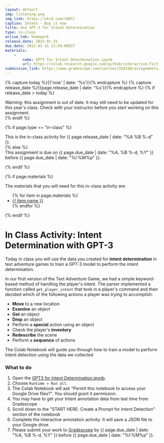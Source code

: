 ```yaml
---
layout: default
img: listening.png
img_link: https://xkcd.com/1807/
caption: Intent - Buy it now 
title: Use GPT-3 for Intent Determination
type: in-class
active_tab: homework
release_date: 2022-01-25
due_date: 2022-01-31 23:59:00EST
materials:
    - 
        name: GPT3 for Intent Determination.ipynb
        url: https://colab.research.google.com/github/interactive-fiction-class/interactive-fiction-class.github.io/blob/master/in_class_activities/intent-detection-2/GPT3_for_Intent_Determination.ipynb
submission_link: https://www.gradescope.com/courses/354158/assignments/1804570
---
```


<!-- Check whether the assignment is ready to release -->
{% capture today %}{{'now' | date: '%s'}}{% endcapture %}
{% capture release_date %}{{page.release_date | date: '%s'}}{% endcapture %}
{% if release_date > today %} 
<div class="alert alert-danger">
Warning: this assignment is out of date.  It may still need to be updated for this year's class.  Check with your instructor before you start working on this assignment.
</div>
{% endif %}
<!-- End of check whether the assignment is up to date -->



{% if page.type == "in-class" %}
<!-- In class activity -->
<div class="alert alert-info">
This is the in-class activity for {{ page.release_date | date: "%A %B %-d" }}.
</div>
{% else %}
<!-- Homework assignment -->
<div class="alert alert-info">
This assignment is due on {{ page.due_date | date: "%A, %B %-d, %Y" }} before {{ page.due_date | date: "%I:%M%p" }}. 
</div>

{% endif %}

{% if page.materials %}
<div class="alert alert-info">
The materials that you will need for this in-class activity are:
<ul>
{% for item in page.materials %}
<li><a href="{{item.url}}">{{ item.name }}</a></li>
{% endfor %}
</ul>
</div>
{% endif %}



In Class Activity: Intent Determination with GPT-3
=============================================================

Today in class you will use the data you created for **intent determination** in text adventure games to train a GPT-3 model to perform the intent determination.  

In our first version of the Text Adventure Game, we had a simple keyword-based method of handling the player's intent.  The parser implemented a function called `get_player_intent` that took in a player's command and then decided which of the following actions a player was trying to accomplish:
* **Move** to a new location
* **Examine** an object
* **Get** an object
* **Drop** an object
* Perform a **special** action using an object
* Check the player's **inventory**
* **Redescribe** the scene
* Perform a **sequence** of actions

The Colab Notebook will guide you through how to train a model to perform intent detection using the data we collected

### What to do

1. Open the [GPT3 for Intent Determination.ipynb](https://colab.research.google.com/github/interactive-fiction-class/interactive-fiction-class.github.io/blob/master/in_class_activities/intent-detection-2/GPT3_for_Intent_Determination.ipynb).
2. Choose `Runtime > Run all`.
3. The Colab Notebook will ask "Permit this notebook to access your Google Drive files?".  You should grant it permission.
3. You may have to get your Intent annotation data from last time from Gradescope
4. Scroll down to the "START HERE: Create a Prompt for Intent Detection" section of the notebook
5. Complete the interactive annotation activity.  It will save a JSON file to your Google drive.
6. Please submit your work to [Gradescope]({{page.submission_link}}) by {{ page.due_date | date: "%A, %B %-d, %Y" }} before {{ page.due_date | date: "%I:%M%p" }}. 


